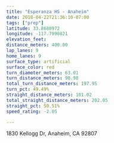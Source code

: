 ```yaml
---
title: "Esperanza HS - Anaheim"
date: 2018-04-22T21:36:10-07:00
tags: ["prep"]
latitude: 33.8680972
longitude: -117.7990821
elevation_feet:
distance_meters: 400.00
lap_lanes: 9
home_lanes: 9
surface_type: artificial
surface_color: red
turn_diameter_meters: 63.01
turn_distance_meters: 98.98
total_turn_distance_meters: 197.95
turn_pct: 49.49%
straight_distance_meters: 101.02
total_straight_distance_meters: 202.05
straight_pct: 50.51%
speed_rating: -2.05

---
```

1830 Kellogg Dr, Anaheim, CA 92807

<!--more-->
